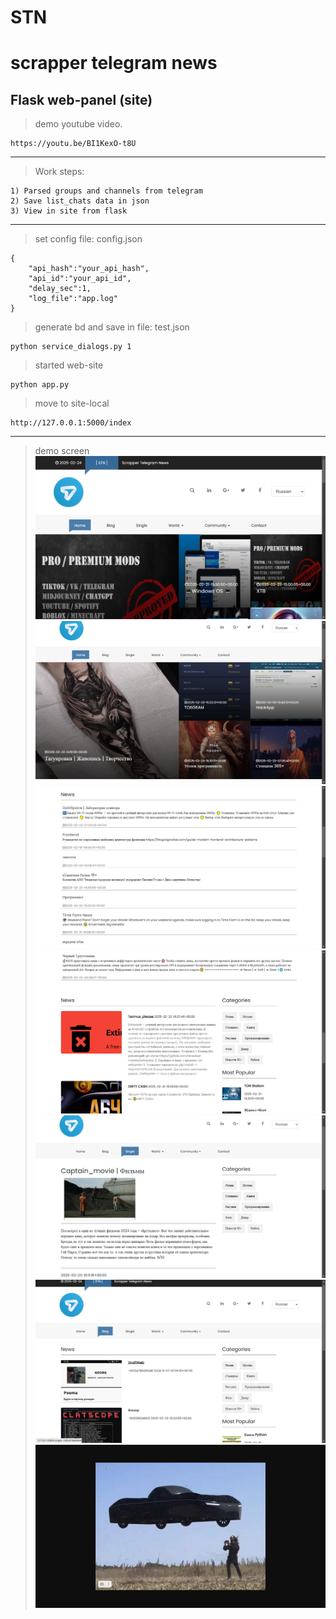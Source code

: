 # STN 
# scrapper telegram news

Flask web-panel (site) 
---
> demo youtube video.
```
https://youtu.be/BI1KexO-t8U
```
---
> Work steps:
```
1) Parsed groups and channels from telegram
2) Save list_chats data in json
3) View in site from flask
```
 --- 
> set config file: config.json
```
{
	"api_hash":"your_api_hash",
	"api_id":"your_api_id",
	"delay_sec":1,
	"log_file":"app.log"
}
```

> generate bd and save in file: test.json
```
python service_dialogs.py 1
```

> started web-site 
```
python app.py
```

> move to site-local
```
http://127.0.0.1:5000/index
```
---
> demo screen
![](demo/stn1.png)
![](demo/stn2.png)
![](demo/stn3.png)
![](demo/stn4.png)
![](demo/stn5.png)
![](demo/stn6.png)
![](demo/stn7.png)
